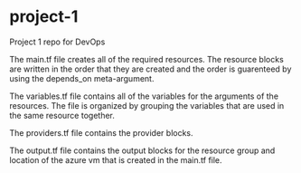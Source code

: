 # project-1
Project 1 repo for DevOps

The main.tf file creates all of the required resources. The resource blocks are written in the order that they are created and the order is guarenteed by using the depends_on meta-argument.

The variables.tf file contains all of the variables for the arguments of the resources. The file is organized by grouping the variables that are used in the same resource together.

The providers.tf file contains the provider blocks.

The output.tf file contains the output blocks for the resource group and location of the azure vm that is created in the main.tf file. 